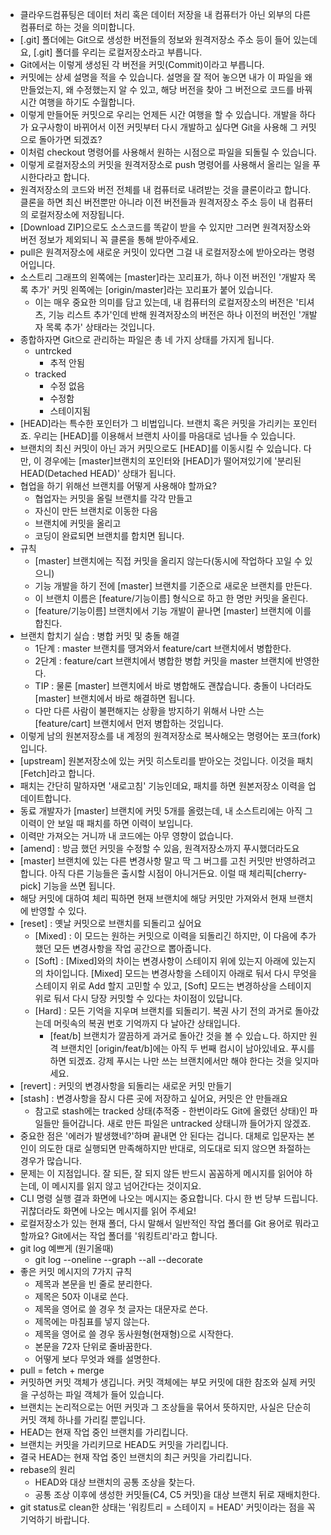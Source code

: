 - 클라우드컴퓨팅은 데이터 처리 혹은 데이터 저장을 내 컴퓨터가 아닌 외부의 다른 컴퓨터로 하는 것을 의미합니다.
- [.git] 폴더에는 Git으로 생성한 버전들의 정보와 원격저장소 주소 등이 들어 있는데요, [.git] 폴더를 우리는 로컬저장소라고 부릅니다.
- Git에서는 이렇게 생성된 각 버전을 커밋(Commit)이라고 부릅니다.
- 커밋에는 상세 설명을 적을 수 있습니다. 설명을 잘 적어 놓으면 내가 이 파일을 왜 만들었는지, 왜 수정했는지 알 수 있고, 해당 버전을 찾아 그 버전으로 코드를 바꿔 시간 여행을 하기도 수월합니다.
- 이렇게 만들어둔 커밋으로 우리는 언제든 시간 여행을 할 수 있습니다. 개발을 하다가 요구사항이 바뀌어서 이전 커밋부터 다시 개발하고 싶다면 Git을 사용해 그 커밋으로 돌아가면 되겠죠?
- 이처럼 checkout 명령어를 사용해서 원하는 시점으로 파일을 되돌릴 수 있습니다.
- 이렇게 로컬저장소의 커밋을 원격저장소로 push 명령어를 사용해서 올리는 일을 푸시한다라고 합니다.
- 원격저장소의 코드와 버전 전체를 내 컴퓨터로 내려받는 것을 클론이라고 합니다. 클론을 하면 최신 버전뿐만 아니라 이전 버전들과 원격저장소 주소 등이 내 컴퓨터의 로컬저장소에 저장됩니다.
- [Download ZIP]으로도 소스코드를 똑같이 받을 수 있지만 그러면 원격저장소와 버전 정보가 제외되니 꼭 클론을 통해 받아주세요.
- pull은 원격저장소에 새로운 커밋이 있다면 그걸 내 로컬저장소에 받아오라는 명령어입니다.
- 소스트리 그래프의 왼쪽에는 [master]라는 꼬리표가, 하나 이전 버전인 '개발자 목록 추가' 커밋 왼쪽에는 [origin/master]라는 꼬리표가 붙어 있습니다.
  - 이는 매우 중요한 의미를 담고 있는데, 내 컴퓨터의 로컬저장소의 버전은 '티셔츠, 기능 리스트 추가'인데 반해 원격저장소의 버전은 하나 이전의 버전인 '개발자 목록 추가' 상태라는 것입니다.
- 종합하자면 Git으로 관리하는 파일은 총 네 가지 상태를 가지게 됩니다.
  - untrcked 
    - 추적 안됨
  - tracked
    - 수정 없음
    - 수정함
    - 스테이지됨
- [HEAD]라는 특수한 포인터가 그 비법입니다. 브랜치 혹은 커밋을 가리키는 포인터죠. 우리는 [HEAD]를 이용해서 브랜치 사이를 마음대로 넘나들 수 있습니다.
- 브랜치의 최신 커밋이 아닌 과거 커밋으로도 [HEAD]를 이동시킬 수 있습니다. 다만, 이 경우에는 [master]브랜치의 포인터와 [HEAD]가 떨어져있기에 '분리된 HEAD(Detached HEAD)' 상태가 됩니다.
- 협업을 하기 위해선 브랜치를 어떻게 사용해야 할까요?
  - 협업자는 커밋을 올릴 브랜치를 각각 만들고
  - 자신이 만든 브랜치로 이동한 다음
  - 브랜치에 커밋을 올리고
  - 코딩이 완료되면 브랜치를 합치면 됩니다.
- 규칙
  - [master] 브랜치에는 직접 커밋을 올리지 않는다(동시에 작업하다 꼬일 수 있으니)
  - 기능 개발을 하기 전에 [master] 브랜치를 기준으로 새로운 브랜치를 만든다.
  - 이 브랜치 이름은 [feature/기능이름] 형식으로 하고 한 명만 커밋을 올린다.
  - [feature/기능이름] 브랜치에서 기능 개발이 끝나면 [master] 브랜치에 이를 합친다.
- 브랜치 합치기 실습 : 병합 커밋 및 충돌 해결
  - 1단계 : master 브랜치를 땡겨와서 feature/cart 브랜치에서 병합한다.
  - 2단계 : feature/cart 브랜치에서 병합한 병합 커밋을 master 브랜치에 반영한다.
  - TIP : 물론 [master] 브랜치에서 바로 병합해도 괜찮습니다. 충돌이 나더라도 [master] 브랜치에서 바로 해결하면 됩니다.
  - 다만 다른 사람이 불편해지는 상황을 방지하기 위해서 나만 스는 [feature/cart] 브랜치에서 먼저 병합하는 것입니다.
- 이렇게 남의 원본저장소를 내 계정의 원격저장소로 복사해오는 명령어는 포크(fork) 입니다.
- [upstream] 원본저장소에 있는 커밋 히스토리를 받아오는 것입니다. 이것을 패치[Fetch]라고 합니다.
- 패치는 간단히 말하자면 '새로고침' 기능인데요, 패치를 하면 원본저장소 이력을 업데이트합니다.
- 동료 개발자가 [master] 브랜치에 커밋 5개를 올렸는데, 내 소스트리에는 아직 그 이력이 안 보일 때 패치를 하면 이력이 보입니다.
- 이력만 가져오는 거니까 내 코드에는 아무 영향이 없습니다.
- [amend] : 방금 했던 커밋을 수정할 수 있음, 원격저장소까지 푸시했더라도요
- [master] 브랜치에 있는 다른 변경사항 말고 딱 그 버그를 고친 커밋만 반영하려고 합니다. 아직 다른 기능들은 출시할 시점이 아니거든요. 이럴 때 체리픽[cherry-pick] 기능을 쓰면 됩니다.
- 해당 커밋에 대하여 체리 픽하면 현재 브랜치에 해당 커밋만 가져와서 현재 브랜치에 반영할 수 있다.
- [reset] : 옛날 커밋으로 브랜치를 되돌리고 싶어요
  - [Mixed] : 이 모드는 원하는 커밋으로 이력을 되돌리긴 하지만, 이 다음에 추가했던 모든 변경사항을 작업 공간으로 뽑아줍니다.
  - [Soft] : [Mixed]와의 차이는 변경사항이 스테이지 위에 있는지 아래에 있는지의 차이입니다. [Mixed] 모드는 변경사항을 스테이지 아래로 둬서 다시 무엇을 스테이지 위로 Add 할지 고민할 수 있고, [Soft] 모드는 변경하상을 스테이지 위로 둬서 다시 당장 커밋할 수 있다는 차이점이 있답니다.
  - [Hard] : 모든 기억을 지우며 브랜치를 되돌리기. 복권 사기 전의 과거로 돌아갔는데 머릿속의 복권 번호 기억까지 다 날아간 상태입니다.
    - [feat/b] 브랜치가 깔끔하게 과거로 돌아간 것을 볼 수 있습ㄴ다. 하지만 원격 브랜치인 [origin/feat/b]에는 아직 두 번째 컴시이 남아있네요. 푸시를 하면 되겠죠. 강제 푸시는 나만 쓰는 브랜치에서만 해야 한다는 것을 잊지마세요.
- [revert] : 커밋의 변경사항을 되돌리는 새로운 커밋 만들기
- [stash] : 변경사항을 잠시 다른 곳에 저장하고 싶어요, 커밋은 안 만들래요
  - 참고로 stash에는 tracked 상태(추적중 - 한번이라도 Git에 올렸던 상태)인 파일들만 들어갑니다. 새로 만든 파일은 untracked 상태니까 들어가지 않겠죠.
- 중요한 점은 '에러가 발생했네?'하며 끝내면 안 된다는 겁니다. 대체로 입문자는 본인이 의도한 대로 실행되면 만족해하지만 반대로, 의도대로 되지 않으면 좌절하는 경우가 많습니다.
- 문제는 이 지점입니다. 잘 되든, 잘 되지 않든 반드시 꼼꼼하게 메시지를 읽어야 하는데, 이 메시지를 읽지 않고 넘어간다는 것이지요.
- CLI 명령 실행 결과 화면에 나오는 메시지는 중요합니다. 다시 한 번 당부 드립니다. 귀찮더라도 화면에 나오는 메시지를 읽어 주세요!
- 로컬저장소가 있는 현재 폴더, 다시 말해서 일반적인 작업 폴더를 Git 용어로 뭐라고 할까요? Git에서는 작업 폴더를 '워킹트리'라고 합니다.
- git log 예쁘게 (원기올때)
  - git log --oneline --graph --all --decorate
- 좋은 커밋 메시지의 7가지 규칙
  - 제목과 본문을 빈 줄로 분리한다.
  - 제목은 50자 이내로 쓴다.
  - 제목을 영어로 쓸 경우 첫 글자는 대문자로 쓴다.
  - 제목에는 마침표를 넣지 않는다.
  - 제목을 영어로 쓸 경우 동사원형(현재형)으로 시작한다.
  - 본문을 72자 단위로 줄바꿈한다.
  - 어떻게 보다 무엇과 왜를 설명한다.
- pull = fetch + merge
- 커밋하면 커밋 객체가 생깁니다. 커밋 객체에는 부모 커밋에 대한 참조와 실제 커밋을 구성하는 파일 객체가 들어 있습니다.
- 브랜치는 논리적으로는 어떤 커밋과 그 조상들을 묶어서 뜻하지만, 사실은 단순히 커밋 객체 하나를 가리킬 뿐입니다. 
- HEAD는 현재 작업 중인 브랜치를 가리킵니다.
- 브랜치는 커밋을 가리키므로 HEAD도 커밋을 가리킵니다.
- 결국 HEAD는 현재 작업 중인 브랜치의 최근 커밋을 가리킵니다.
- rebase의 원리
  - HEAD와 대상 브랜치의 공통 조상을 찾는다.
  - 공통 조상 이후에 생성한 커밋들(C4, C5 커밋)을 대상 브랜치 뒤로 재배치한다.
- git status로 clean한 상태는 '워킹트리 = 스테이지 = HEAD' 커밋이라는 점을 꼭 기억하기 바랍니다.
